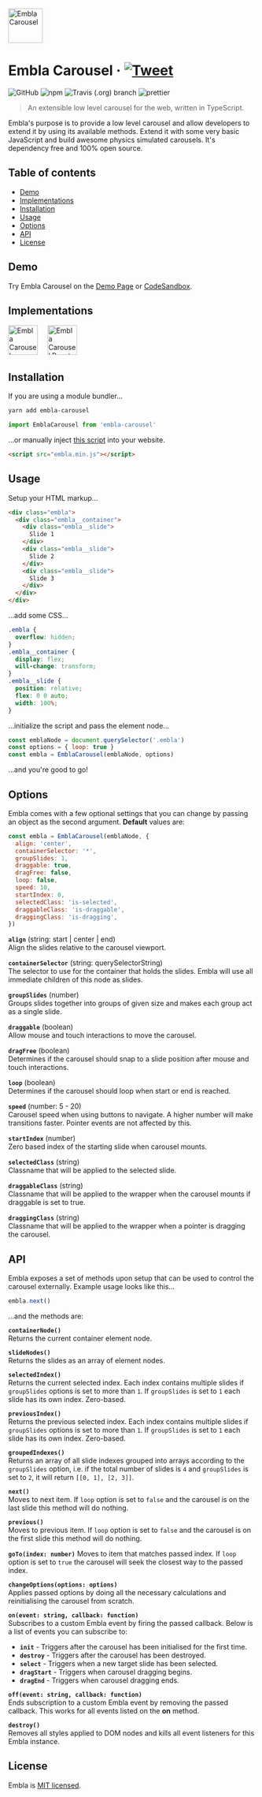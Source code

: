 <p>
  <br>
  <a href="https://davidcetinkaya.github.io/embla-carousel/" target="_blank">
    <img width="70" src="https://rawgit.com/davidcetinkaya/embla-carousel/master/docs/assets/embla-logo.svg" alt="Embla Carousel">
  </a>
</p>

# Embla Carousel &middot; [![Tweet](https://img.shields.io/twitter/url/http/shields.io.svg?style=social)](https://twitter.com/intent/tweet?text=Build%20amazing%20JavaScript%20carousels%20with%20Embla%20Carousel&url=https://davidcetinkaya.github.io/embla-carousel&via=david_cetinkaya&hashtags=frontend,javascript,webdeveloper,developers,coders)

![GitHub](https://img.shields.io/github/license/davidcetinkaya/embla-carousel.svg?color=blue) ![npm](https://img.shields.io/npm/v/embla-carousel.svg) ![Travis (.org) branch](https://img.shields.io/travis/davidcetinkaya/embla-carousel/master.svg) ![prettier](https://img.shields.io/badge/code_style-prettier-ff69b4.svg?style=flat)

> An extensible low level carousel for the web, written in TypeScript.

Embla's purpose is to provide a low level carousel and allow developers to extend it by using its available methods. Extend it with some very basic JavaScript and build awesome physics simulated carousels. It's dependency free and 100% open source.

## Table of contents

- [Demo](#demo)
- [Implementations](#implementations)
- [Installation](#installation)
- [Usage](#usage)
- [Options](#options)
- [API](#api)
- [License](#license)

## Demo

Try Embla Carousel on the [Demo Page](https://davidcetinkaya.github.io/embla-carousel) or [CodeSandbox](https://codesandbox.io/s/embla-carousel-loop-false-oyols).

## Implementations

[<img src="https://rawgit.com/davidcetinkaya/embla-carousel/master/docs/assets/javascript-logo.svg" height="60" alt="Embla Carousel JavaScript" />](https://github.com/davidcetinkaya/embla-carousel) &nbsp; &nbsp; [<img src="https://rawgit.com/davidcetinkaya/embla-carousel/master/docs/assets/react-logo.svg" height="60" alt="Embla Carousel React" />](https://github.com/davidcetinkaya/embla-carousel-react)

## Installation

If you are using a module bundler...

```bash
yarn add embla-carousel
```

```javascript
import EmblaCarousel from 'embla-carousel'
```

...or manually inject [this script](https://raw.githubusercontent.com/davidcetinkaya/embla-carousel/master/docs/index.js) into your website.

```html
<script src="embla.min.js"></script>
```

## Usage

Setup your HTML markup...

```html
<div class="embla">
  <div class="embla__container">
    <div class="embla__slide">
      Slide 1
    </div>
    <div class="embla__slide">
      Slide 2
    </div>
    <div class="embla__slide">
      Slide 3
    </div>
  </div>
</div>
```

...add some CSS...

```css
.embla {
  overflow: hidden;
}
.embla__container {
  display: flex;
  will-change: transform;
}
.embla__slide {
  position: relative;
  flex: 0 0 auto;
  width: 100%;
}
```

...initialize the script and pass the element node...

```javascript
const emblaNode = document.querySelector('.embla')
const options = { loop: true }
const embla = EmblaCarousel(emblaNode, options)
```

...and you're good to go!

## Options

Embla comes with a few optional settings that you can change by passing an object as the second argument. **Default** values are:

```javascript
const embla = EmblaCarousel(emblaNode, {
  align: 'center',
  containerSelector: '*',
  groupSlides: 1,
  draggable: true,
  dragFree: false,
  loop: false,
  speed: 10,
  startIndex: 0,
  selectedClass: 'is-selected',
  draggableClass: 'is-draggable',
  draggingClass: 'is-dragging',
})
```

**`align`** (string: start | center | end)  
Align the slides relative to the carousel viewport.

**`containerSelector`** (string: querySelectorString)  
The selector to use for the container that holds the slides. Embla will use all immediate children of this node as slides.

**`groupSlides`** (number)  
Groups slides together into groups of given size and makes each group act as a single slide.

**`draggable`** (boolean)  
Allow mouse and touch interactions to move the carousel.

**`dragFree`** (boolean)  
Determines if the carousel should snap to a slide position after mouse and touch interactions.

**`loop`** (boolean)  
Determines if the carousel should loop when start or end is reached.

**`speed`** (number: 5 - 20)  
Carousel speed when using buttons to navigate. A higher number will make transitions faster. Pointer events are not affected by this.

**`startIndex`** (number)  
Zero based index of the starting slide when carousel mounts.

**`selectedClass`** (string)  
Classname that will be applied to the selected slide.

**`draggableClass`** (string)  
Classname that will be applied to the wrapper when the carousel mounts if draggable is set to true.

**`draggingClass`** (string)  
Classname that will be applied to the wrapper when a pointer is dragging the carousel.

## API

Embla exposes a set of methods upon setup that can be used to control the carousel externally. Example usage looks like this...

```javascript
embla.next()
```

...and the methods are:

**`containerNode()`**  
Returns the current container element node.

**`slideNodes()`**  
Returns the slides as an array of element nodes.

**`selectedIndex()`**  
Returns the current selected index. Each index contains multiple slides if `groupSlides` options is set to more than `1`. If `groupSlides` is set to `1` each slide has its own index. Zero-based.

**`previousIndex()`**  
Returns the previous selected index. Each index contains multiple slides if `groupSlides` options is set to more than `1`. If `groupSlides` is set to `1` each slide has its own index. Zero-based.

**`groupedIndexes()`**  
Returns an array of all slide indexes grouped into arrays according to the `groupSlides` option, i.e. if the total number of slides is `4` and `groupSlides` is set to `2`, it will return `[[0, 1], [2, 3]]`.

**`next()`**  
Moves to next item. If `loop` option is set to `false` and the carousel is on the last slide this method will do nothing.

**`previous()`**  
Moves to previous item. If `loop` option is set to `false` and the carousel is on the first slide this method will do nothing.

**`goTo(index: number)`**
Moves to item that matches passed index. If `loop` option is set to `true` the carousel will seek the closest way to the passed index.

**`changeOptions(options: options)`**  
Applies passed options by doing all the necessary calculations and reinitialising the carousel from scratch.

**`on(event: string, callback: function)`**  
Subscribes to a custom Embla event by firing the passed callback. Below is a list of events you can subscribe to:

- **`init`** - Triggers after the carousel has been initialised for the first time.
- **`destroy`** - Triggers after the carousel has been destroyed.
- **`select`** - Triggers when a new target slide has been selected.
- **`dragStart`** - Triggers when carousel dragging begins.
- **`dragEnd`** - Triggers when carousel dragging ends.

**`off(event: string, callback: function)`**  
Ends subscription to a custom Embla event by removing the passed callback. This works for all events listed on the **on** method.

**`destroy()`**  
Removes all styles applied to DOM nodes and kills all event listeners for this Embla instance.

## License

Embla is [MIT licensed](./LICENSE).
